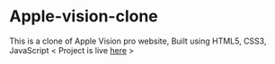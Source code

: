 # Apple-vision-clone
This is a clone of Apple Vision pro website, Built using HTML5, CSS3, JavaScript <
Project is live [here]( https://chetan0000.github.io/Apple-vision-clone/) >
